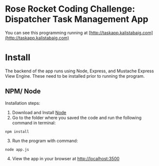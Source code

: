 # Rose Rocket Coding Challenge: Dispatcher Task Management App

You can see this programming running at [http://taskapp.kalistabaig.com](http://taskapp.kalistabaig.com)

# Install
The backend of the app runs using Node, Express, and Mustache Express View Engine. These need to be installed prior to running the program.

## NPM/ Node
Installation steps:
1. Download and Install [Node](https://nodejs.org/en/download/)
2. Go to the folder where you saved the code and run the following command in terminal:
 ``` 
 npm install
 ```
 3. Run the program with command: 
 ```
 node app.js
 ```
4. View the app in your browser at [http://localhost:3500](http://localhost:3500)



